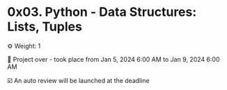 # 0x03. Python - Data Structures: Lists, Tuples

:gear: Weight: 1

:calendar: Project over - took place from Jan 5, 2024 6:00 AM to Jan 9, 2024 6:00 AM

:ballot_box_with_check: An auto review will be launched at the deadline
